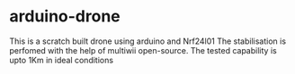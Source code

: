 # arduino-drone
This is a scratch built drone using arduino and Nrf24l01
The stabilisation is perfomed with the help of multiwii open-source.
The tested capability is upto 1Km in ideal conditions
